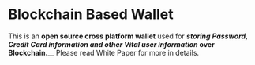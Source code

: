 # Blockchain Based Wallet
This is an **open source cross platform wallet** used for **_storing Password, Credit Card information and other Vital user information_ over Blockchain.**__
Please read White Paper for more in details.
